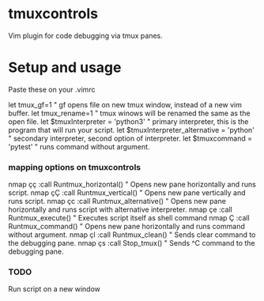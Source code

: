 # tmuxcontrols
Vim plugin for code debugging via tmux panes.

# Setup and usage
Paste these on your .vimrc

let tmux_gf=1 					" gf opens file on new tmux window, instead of a new vim buffer.
let tmux_rename=1 				" tmux winows will be renamed the same as the open file.
let $tmuxInterpreter = 'python3' 		" primary interpreter, this is the program that will run your script.
let $tmuxInterpreter_alternative = 'python' 	" secondary interpreter, second option of interpreter.
let $tmuxcommand = 'pytest' 			" runs command without argument.


### mapping options on tmuxcontrols
nmap çç :call Runtmux_horizontal()<CR><CR> 	" Opens new pane horizontally and runs script.
nmap çÇ :call Runtmux_vertical()<CR><CR>  	" Opens new pane vertically and runs script.
nmap çc :call Runtmux_alternative()<CR><CR> 	" Opens new pane horizontally and runs script with alternative interpreter.
nmap çe :call Runtmux_execute()<CR><CR>		" Executes script itself as shell command
nmap Ç :call Runtmux_command()<CR><CR>		" Opens new pane horizontally and runs command without argument.
nmap çl :call Runtmux_clean()<CR>		" Sends clear command to the debugging pane. 
nmap çs :call Stop_tmux()<CR><CR>		" Sends ^C command to the debugging pane.



### TODO
Run script on a new window
